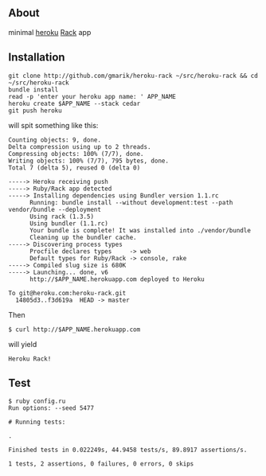 ## About

minimal [heroku](http://heroku.com) [Rack](http://github.com) app


## Installation


    git clone http://github.com/gmarik/heroku-rack ~/src/heroku-rack && cd ~/src/heroku-rack
    bundle install
    read -p 'enter your heroku app name: ' APP_NAME
    heroku create $APP_NAME --stack cedar
    git push heroku


will spit something like this:


    Counting objects: 9, done.
    Delta compression using up to 2 threads.
    Compressing objects: 100% (7/7), done.
    Writing objects: 100% (7/7), 795 bytes, done.
    Total 7 (delta 5), reused 0 (delta 0)

    -----> Heroku receiving push
    -----> Ruby/Rack app detected
    -----> Installing dependencies using Bundler version 1.1.rc
          Running: bundle install --without development:test --path vendor/bundle --deployment
          Using rack (1.3.5)
          Using bundler (1.1.rc)
          Your bundle is complete! It was installed into ./vendor/bundle
          Cleaning up the bundler cache.
    -----> Discovering process types
          Procfile declares types     -> web
          Default types for Ruby/Rack -> console, rake
    -----> Compiled slug size is 680K
    -----> Launching... done, v6
          http://$APP_NAME.herokuapp.com deployed to Heroku

    To git@heroku.com:heroku-rack.git
      14805d3..f3d619a  HEAD -> master


Then

    $ curl http://$APP_NAME.herokuapp.com

will yield

    Heroku Rack!

## Test

    $ ruby config.ru 
    Run options: --seed 5477

    # Running tests:

    .

    Finished tests in 0.022249s, 44.9458 tests/s, 89.8917 assertions/s.

    1 tests, 2 assertions, 0 failures, 0 errors, 0 skips

